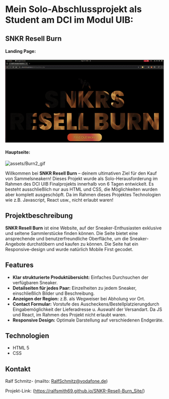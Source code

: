 # Mein Solo-Abschlussprojekt als Student am DCI im Modul UIB: 

## SNKR Resell Burn

#### Landing Page:
![assets/Burn1_.gif](https://github.com/RalfSmith69/SNKR-Resell-Burn_Site/blob/master/Burn1_.gif) 

#### Hauptseite:
![assets/Burn2_gif](https://github.com/RalfSmith69/SNKR-Resell-Burn_Site/blob/master/Burn2_.gif)


Willkommen bei **SNKR Resell Burn** – deinem ultimativen Ziel für den Kauf von Sammelsneakern! Dieses Projekt wurde als Solo-Herausforderung im Rahmen des DCI UIB Finalprojekts innerhalb von 6 Tagen entwickelt. Es besteht ausschließlich nur aus HTML und CSS, die Möglichkeiten wurden aber komplett ausgeschöpft. Da im Rahmen dieses Projektes Technologien wie z.B. Javascript, React usw., nicht erlaubt waren! 

## Projektbeschreibung

**SNKR Resell Burn** ist eine Website, auf der Sneaker-Enthusiasten exklusive und seltene Sammlerstücke finden können. Die Seite bietet eine ansprechende und benutzerfreundliche Oberfläche, um die Sneaker-Angebote durchstöbern und kaufen zu können. Die Seite hat ein Responsive-design und wurde natürlich Mobile First gecodet.


## Features

- **Klar strukturierte Produktübersicht:** Einfaches Durchsuchen der verfügbaren Sneaker.
- **Detailseiten für jedes Paar:** Einzelheiten zu jedem Sneaker, einschließlich Bilder und Beschreibung.
- **Anzeigen der Region:** z.B. als Wegweiser bei Abholung vor Ort.
- **Contact Formular:** Vorstufe des Auscheckens/Bestellplatzierungdurch Eingabemöglichkeit der Lieferadresse u. Auswahl der Versandart. Da JS und React, im Rahmen des Projekt nicht erlaubt waren.
- **Responsive Design:** Optimale Darstellung auf verschiedenen Endgeräte.
  


## Technologien

- HTML 5
- CSS


## Kontakt

Ralf Schmitz- (mailto: RalfSchmitz@vodafone.de)

Projekt-Link: (https://ralfsmith69.github.io/SNKR-Resell-Burn_Site/)
